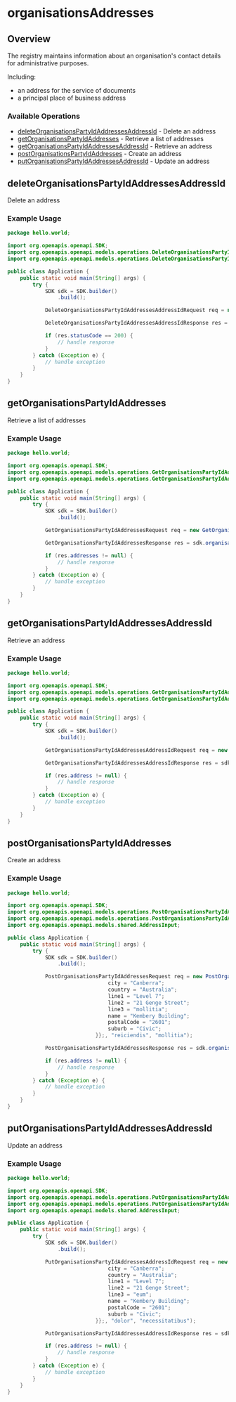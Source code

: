 # organisationsAddresses

## Overview

The registry maintains information about an organisation's contact details for administrative purposes.

  Including:
  - an address for the service of documents
  - a principal place of business address


### Available Operations

* [deleteOrganisationsPartyIdAddressesAddressId](#deleteorganisationspartyidaddressesaddressid) - Delete an address
* [getOrganisationsPartyIdAddresses](#getorganisationspartyidaddresses) - Retrieve a list of addresses
* [getOrganisationsPartyIdAddressesAddressId](#getorganisationspartyidaddressesaddressid) - Retrieve an address
* [postOrganisationsPartyIdAddresses](#postorganisationspartyidaddresses) - Create an address
* [putOrganisationsPartyIdAddressesAddressId](#putorganisationspartyidaddressesaddressid) - Update an address

## deleteOrganisationsPartyIdAddressesAddressId

Delete an address


### Example Usage

```java
package hello.world;

import org.openapis.openapi.SDK;
import org.openapis.openapi.models.operations.DeleteOrganisationsPartyIdAddressesAddressIdRequest;
import org.openapis.openapi.models.operations.DeleteOrganisationsPartyIdAddressesAddressIdResponse;

public class Application {
    public static void main(String[] args) {
        try {
            SDK sdk = SDK.builder()
                .build();

            DeleteOrganisationsPartyIdAddressesAddressIdRequest req = new DeleteOrganisationsPartyIdAddressesAddressIdRequest("magnam", "et", "excepturi");            

            DeleteOrganisationsPartyIdAddressesAddressIdResponse res = sdk.organisationsAddresses.deleteOrganisationsPartyIdAddressesAddressId(req);

            if (res.statusCode == 200) {
                // handle response
            }
        } catch (Exception e) {
            // handle exception
        }
    }
}
```

## getOrganisationsPartyIdAddresses

Retrieve a list of addresses

### Example Usage

```java
package hello.world;

import org.openapis.openapi.SDK;
import org.openapis.openapi.models.operations.GetOrganisationsPartyIdAddressesRequest;
import org.openapis.openapi.models.operations.GetOrganisationsPartyIdAddressesResponse;

public class Application {
    public static void main(String[] args) {
        try {
            SDK sdk = SDK.builder()
                .build();

            GetOrganisationsPartyIdAddressesRequest req = new GetOrganisationsPartyIdAddressesRequest("ullam", "provident");            

            GetOrganisationsPartyIdAddressesResponse res = sdk.organisationsAddresses.getOrganisationsPartyIdAddresses(req);

            if (res.addresses != null) {
                // handle response
            }
        } catch (Exception e) {
            // handle exception
        }
    }
}
```

## getOrganisationsPartyIdAddressesAddressId

Retrieve an address


### Example Usage

```java
package hello.world;

import org.openapis.openapi.SDK;
import org.openapis.openapi.models.operations.GetOrganisationsPartyIdAddressesAddressIdRequest;
import org.openapis.openapi.models.operations.GetOrganisationsPartyIdAddressesAddressIdResponse;

public class Application {
    public static void main(String[] args) {
        try {
            SDK sdk = SDK.builder()
                .build();

            GetOrganisationsPartyIdAddressesAddressIdRequest req = new GetOrganisationsPartyIdAddressesAddressIdRequest("quos", "sint", "accusantium");            

            GetOrganisationsPartyIdAddressesAddressIdResponse res = sdk.organisationsAddresses.getOrganisationsPartyIdAddressesAddressId(req);

            if (res.address != null) {
                // handle response
            }
        } catch (Exception e) {
            // handle exception
        }
    }
}
```

## postOrganisationsPartyIdAddresses

Create an address


### Example Usage

```java
package hello.world;

import org.openapis.openapi.SDK;
import org.openapis.openapi.models.operations.PostOrganisationsPartyIdAddressesRequest;
import org.openapis.openapi.models.operations.PostOrganisationsPartyIdAddressesResponse;
import org.openapis.openapi.models.shared.AddressInput;

public class Application {
    public static void main(String[] args) {
        try {
            SDK sdk = SDK.builder()
                .build();

            PostOrganisationsPartyIdAddressesRequest req = new PostOrganisationsPartyIdAddressesRequest(                new AddressInput() {{
                                city = "Canberra";
                                country = "Australia";
                                line1 = "Level 7";
                                line2 = "21 Genge Street";
                                line3 = "mollitia";
                                name = "Kembery Building";
                                postalCode = "2601";
                                suburb = "Civic";
                            }};, "reiciendis", "mollitia");            

            PostOrganisationsPartyIdAddressesResponse res = sdk.organisationsAddresses.postOrganisationsPartyIdAddresses(req);

            if (res.address != null) {
                // handle response
            }
        } catch (Exception e) {
            // handle exception
        }
    }
}
```

## putOrganisationsPartyIdAddressesAddressId

Update an address


### Example Usage

```java
package hello.world;

import org.openapis.openapi.SDK;
import org.openapis.openapi.models.operations.PutOrganisationsPartyIdAddressesAddressIdRequest;
import org.openapis.openapi.models.operations.PutOrganisationsPartyIdAddressesAddressIdResponse;
import org.openapis.openapi.models.shared.AddressInput;

public class Application {
    public static void main(String[] args) {
        try {
            SDK sdk = SDK.builder()
                .build();

            PutOrganisationsPartyIdAddressesAddressIdRequest req = new PutOrganisationsPartyIdAddressesAddressIdRequest("ad",                 new AddressInput() {{
                                city = "Canberra";
                                country = "Australia";
                                line1 = "Level 7";
                                line2 = "21 Genge Street";
                                line3 = "eum";
                                name = "Kembery Building";
                                postalCode = "2601";
                                suburb = "Civic";
                            }};, "dolor", "necessitatibus");            

            PutOrganisationsPartyIdAddressesAddressIdResponse res = sdk.organisationsAddresses.putOrganisationsPartyIdAddressesAddressId(req);

            if (res.address != null) {
                // handle response
            }
        } catch (Exception e) {
            // handle exception
        }
    }
}
```

